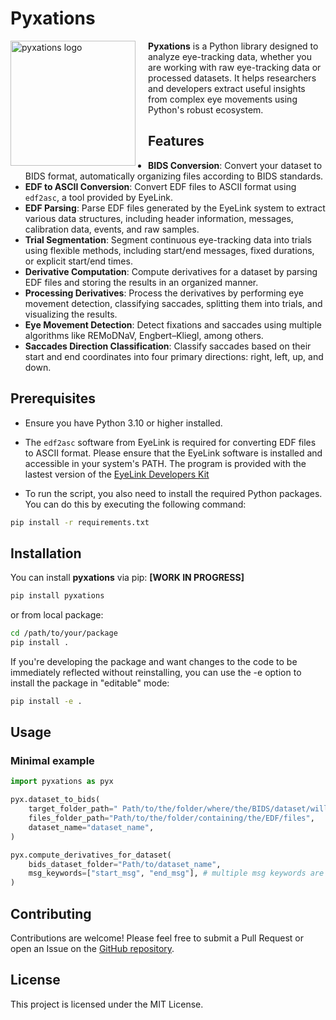 # Pyxations

<div>
  <img src="static/images/pyxations_improved_logo.png" alt="pyxations logo" style="width: 200px; float: left; margin-right: 20px;"/>
  <p>
    <strong>Pyxations</strong> is a Python library designed to analyze eye-tracking data, whether you are working with raw eye-tracking data or processed datasets. It helps researchers and developers extract useful insights from complex eye movements using Python's robust ecosystem.
  </p>
</div>


## Features

- **BIDS Conversion**: Convert your dataset to BIDS format, automatically organizing files according to BIDS standards.
- **EDF to ASCII Conversion**: Convert EDF files to ASCII format using `edf2asc`, a tool provided by EyeLink.
- **EDF Parsing**: Parse EDF files generated by the EyeLink system to extract various data structures, including header information, messages, calibration data, events, and raw samples.
- **Trial Segmentation**: Segment continuous eye-tracking data into trials using flexible methods, including start/end messages, fixed durations, or explicit start/end times.
- **Derivative Computation**: Compute derivatives for a dataset by parsing EDF files and storing the results in an organized manner.
- **Processing Derivatives**: Process the derivatives by performing eye movement detection, classifying saccades, splitting them into trials, and visualizing the results.
- **Eye Movement Detection**: Detect fixations and saccades using multiple algorithms like REMoDNaV, Engbert–Kliegl, among others.
- **Saccades Direction Classification**: Classify saccades based on their start and end coordinates into four primary directions: right, left, up, and down.

  
## Prerequisites
- Ensure you have Python 3.10 or higher installed. 

- The `edf2asc` software from EyeLink is required for converting EDF files to ASCII format. Please ensure that the EyeLink software is installed and accessible in your system's PATH. The program is provided with the lastest version of the [EyeLink Developers Kit](https://www.sr-research.com/support/thread-7.html)

- To run the script, you also need to install the required Python packages. You can do this by executing the following command:
```bash
pip install -r requirements.txt
```

## Installation

You can install **pyxations** via pip: **[WORK IN PROGRESS]**

```bash
pip install pyxations
```

or from local package:

```bash
cd /path/to/your/package
pip install .
```
If you're developing the package and want changes to the code to be immediately reflected without reinstalling, you can use the -e option to install the package in "editable" mode:

```bash
pip install -e .
```
## Usage
### Minimal example
```python
import pyxations as pyx

pyx.dataset_to_bids(
    target_folder_path=" Path/to/the/folder/where/the/BIDS/dataset/will/be/created", 
    files_folder_path="Path/to/the/folder/containing/the/EDF/files",  
    dataset_name="dataset_name",
)

pyx.compute_derivatives_for_dataset(
    bids_dataset_folder="Path/to/dataset_name",
    msg_keywords=["start_msg", "end_msg"], # multiple msg keywords are allowed
)
```

## Contributing

Contributions are welcome! Please feel free to submit a Pull Request or open an Issue on the [GitHub repository](https://github.com/NeuroLIAA/pyxations).

## License

This project is licensed under the MIT License.
